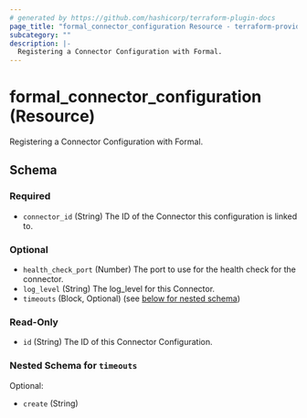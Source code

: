 ```yaml
---
# generated by https://github.com/hashicorp/terraform-plugin-docs
page_title: "formal_connector_configuration Resource - terraform-provider-formal"
subcategory: ""
description: |-
  Registering a Connector Configuration with Formal.
---
```


# formal_connector_configuration (Resource)

Registering a Connector Configuration with Formal.



<!-- schema generated by tfplugindocs -->
## Schema

### Required

- `connector_id` (String) The ID of the Connector this configuration is linked to.

### Optional

- `health_check_port` (Number) The port to use for the health check for the connector.
- `log_level` (String) The log_level for this Connector.
- `timeouts` (Block, Optional) (see [below for nested schema](#nestedblock--timeouts))

### Read-Only

- `id` (String) The ID of this Connector Configuration.

<a id="nestedblock--timeouts"></a>
### Nested Schema for `timeouts`

Optional:

- `create` (String)
